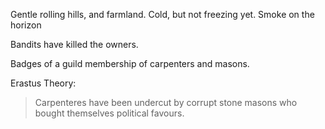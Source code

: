 Gentle rolling hills, and farmland. 
Cold, but not freezing yet.
Smoke on the horizon

Bandits have killed the owners.

Badges of a guild membership of carpenters and masons.

Erastus Theory:

> Carpenteres have been undercut by corrupt stone masons who
bought themselves political favours.

